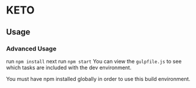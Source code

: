 # KETO

## Usage

### Advanced Usage

run `npm install`
next run `npm start`
You can view the `gulpfile.js` to see which tasks are included with the dev environment.

You must have npm installed globally in order to use this build environment.